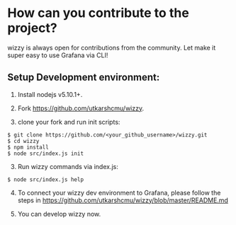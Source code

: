 # How can you contribute to the project?
wizzy is always open for contributions from the community. Let make it super easy to use Grafana via CLI!

## Setup Development environment:

1. Install nodejs v5.10.1+.

2. Fork https://github.com/utkarshcmu/wizzy.

3. clone your fork and run init scripts:
```
$ git clone https://github.com/<your_github_username>/wizzy.git
$ cd wizzy
$ npm install
$ node src/index.js init
```

3. Run wizzy commands via index.js:
```
$ node src/index.js help
```

4. To connect your wizzy dev environment to Grafana, please follow the steps in https://github.com/utkarshcmu/wizzy/blob/master/README.md

5. You can develop wizzy now.
